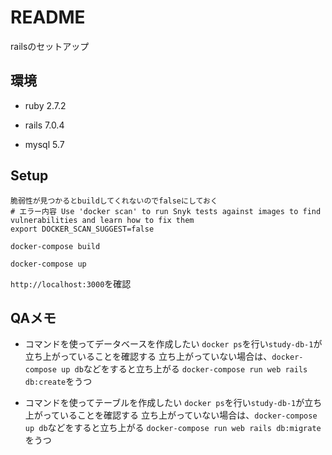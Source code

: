 # README
railsのセットアップ 

## 環境
- ruby 2.7.2

- rails 7.0.4

- mysql 5.7

## Setup

```
脆弱性が見つかるとbuildしてくれないのでfalseにしておく
# エラー内容 Use 'docker scan' to run Snyk tests against images to find vulnerabilities and learn how to fix them
export DOCKER_SCAN_SUGGEST=false

docker-compose build

docker-compose up
```

`http://localhost:3000`を確認

## QAメモ
- コマンドを使ってデータベースを作成したい
`docker ps`を行い`study-db-1`が立ち上がっていることを確認する
立ち上がっていない場合は、`docker-compose up db`などをすると立ち上がる
`docker-compose run web rails db:create`をうつ

- コマンドを使ってテーブルを作成したい
`docker ps`を行い`study-db-1`が立ち上がっていることを確認する
立ち上がっていない場合は、`docker-compose up db`などをすると立ち上がる
`docker-compose run web rails db:migrate`をうつ
